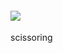 
<h4
 
![](https://komarev.com/ghpvc/?username=thedesires&label=𐙚+faggots+++&color=ad2b2b)

 </h4>
scissoring
